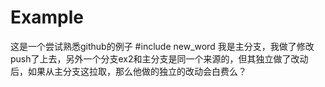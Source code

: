# Example
这是一个尝试熟悉github的例子
#include new_word
我是主分支，我做了修改push了上去，另外一个分支ex2和主分支是同一个来源的，但其独立做了改动后，如果从主分支这拉取，那么他做的独立的改动会白费么？

